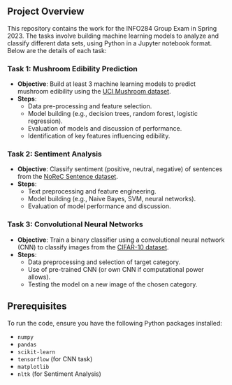 ## Project Overview
This repository contains the work for the INFO284 Group Exam in Spring 2023. The tasks involve building machine learning models to analyze and classify different data sets, using Python in a Jupyter notebook format. Below are the details of each task:

### Task 1: Mushroom Edibility Prediction
- **Objective**: Build at least 3 machine learning models to predict mushroom edibility using the [UCI Mushroom dataset](https://archive.ics.uci.edu/ml/datasets/Mushroom).
- **Steps**:
  - Data pre-processing and feature selection.
  - Model building (e.g., decision trees, random forest, logistic regression).
  - Evaluation of models and discussion of performance.
  - Identification of key features influencing edibility.
  
### Task 2: Sentiment Analysis
- **Objective**: Classify sentiment (positive, neutral, negative) of sentences from the [NoReC Sentence dataset](https://github.com/ltgoslo/norec_sentence).
- **Steps**:
  - Text preprocessing and feature engineering.
  - Model building (e.g., Naive Bayes, SVM, neural networks).
  - Evaluation of model performance and discussion.

### Task 3: Convolutional Neural Networks
- **Objective**: Train a binary classifier using a convolutional neural network (CNN) to classify images from the [CIFAR-10 dataset](https://www.cs.toronto.edu/~kriz/cifar.html).
- **Steps**:
  - Data preprocessing and selection of target category.
  - Use of pre-trained CNN (or own CNN if computational power allows).
  - Testing the model on a new image of the chosen category.

## Prerequisites
To run the code, ensure you have the following Python packages installed:
- `numpy`
- `pandas`
- `scikit-learn`
- `tensorflow` (for CNN task)
- `matplotlib`
- `nltk` (for Sentiment Analysis)
